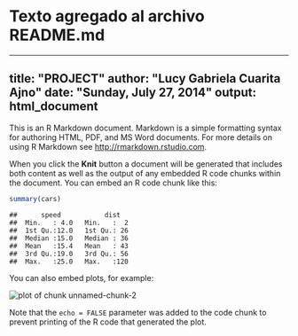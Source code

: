 # Texto agregado al archivo README.md
---
title: "PROJECT"
author: "Lucy Gabriela Cuarita Ajno"
date: "Sunday, July 27, 2014"
output: html_document
---

This is an R Markdown document. Markdown is a simple formatting syntax for authoring HTML, PDF, and MS Word documents. For more details on using R Markdown see <http://rmarkdown.rstudio.com>.

When you click the **Knit** button a document will be generated that includes both content as well as the output of any embedded R code chunks within the document. You can embed an R code chunk like this:


```r
summary(cars)
```

```
##      speed           dist    
##  Min.   : 4.0   Min.   :  2  
##  1st Qu.:12.0   1st Qu.: 26  
##  Median :15.0   Median : 36  
##  Mean   :15.4   Mean   : 43  
##  3rd Qu.:19.0   3rd Qu.: 56  
##  Max.   :25.0   Max.   :120
```

You can also embed plots, for example:

![plot of chunk unnamed-chunk-2](figure/unnamed-chunk-2.png) 

Note that the `echo = FALSE` parameter was added to the code chunk to prevent printing of the R code that generated the plot.


